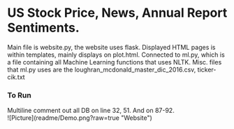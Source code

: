 <h1>US Stock Price, News, Annual Report Sentiments.</h1>
Main file is website.py, the website uses flask.
Displayed HTML pages is within templates, mainly displays on plot.html.
Connected to ml.py, which is a file containing all Machine Learning functions that uses NLTK.
Misc. files that ml.py uses are the loughran_mcdonald_master_dic_2016.csv, ticker-cik.txt

<h3>To Run</h3>
Multiline comment out all DB on line 32, 51. And on 87-92. <br/>
![Picture](readme/Demo.png?raw=true "Website")
